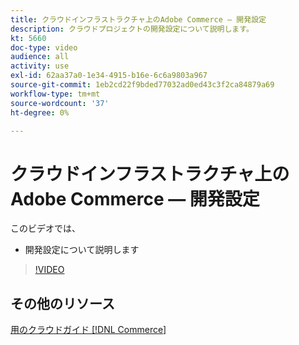 ```yaml
---
title: クラウドインフラストラクチャ上のAdobe Commerce — 開発設定
description: クラウドプロジェクトの開発設定について説明します。
kt: 5660
doc-type: video
audience: all
activity: use
exl-id: 62aa37a0-1e34-4915-b16e-6c6a9803a967
source-git-commit: 1eb2cd22f9bded77032ad0ed43c3f2ca84879a69
workflow-type: tm+mt
source-wordcount: '37'
ht-degree: 0%

---
```


# クラウドインフラストラクチャ上のAdobe Commerce — 開発設定

このビデオでは、

- 開発設定について説明します

>[!VIDEO](https://video.tv.adobe.com/v/35696?quality=12&learn=on)

## その他のリソース

[用のクラウドガイド [!DNL Commerce]](https://devdocs.magento.com/cloud/bk-cloud.html)
